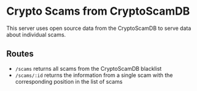 # Crypto Scams from CryptoScamDB
This server uses open source data from the CryptoScamDB to serve data about individual scams.

## Routes

- `/scams` returns all scams from the CryptoScamDB blacklist
- `/scams/:id` returns the information from a single scam with the corresponding position in the list of scams
